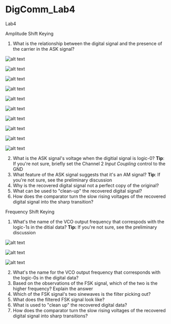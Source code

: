 # DigComm_Lab4
Lab4

Amplitude Shift Keying

1. What is the relationship between the digital signal and the presence of the carrier in the ASK signal?

![alt text](https://github.com/Ryankearns9/DigComm_Lab4/tree/main/imgs/picture_1.PNG)

![alt text](https://github.com/Ryankearns9/DigComm_Lab4/tree/main/imgs/picture_2.PNG)

![alt text](https://github.com/Ryankearns9/DigComm_Lab4/tree/main/imgs/picture_3a.PNG)

![alt text](https://github.com/Ryankearns9/DigComm_Lab4/tree/main/imgs/picture_3b.PNG)

![alt text](https://github.com/Ryankearns9/DigComm_Lab4/tree/main/imgs/picture_4a.PNG)

![alt text](https://github.com/Ryankearns9/DigComm_Lab4/tree/main/imgs/picture_4b.PNG)

![alt text](https://github.com/Ryankearns9/DigComm_Lab4/tree/main/imgs/picture_5a.PNG)

![alt text](https://github.com/Ryankearns9/DigComm_Lab4/tree/main/imgs/picture_5b.PNG)

![alt text](https://github.com/Ryankearns9/DigComm_Lab4/tree/main/imgs/picture_5c.PNG)

![alt text](https://github.com/Ryankearns9/DigComm_Lab4/tree/main/imgs/picture_5d.PNG)

2. What is the ASK signal's voltage when the digitial signal is logic-0? **Tip**: If you're not sure, briefly set the Channel 2 *Input Coupling* control to the GND
3. What feature of the ASK signal suggests that it's an AM signal? **Tip**: If you're not sure, see the preliminary discussion
4. Why is the recovered digital signal not a perfect copy of the original?
5. What can be used to "clean-up" the recovered digital signal?
6. How does the comparator turn the slow rising voltages of the recovered digital signal into the sharp transition?

Frequency Shift Keying

1. What's the name of the VCO output frequency that correspods with the logic-1s in the ditial data? **Tip:** If you're not sure, see the preliminary discussion

![alt text](https://github.com/Ryankearns9/DigComm_Lab4/tree/main/imgs/Bandpass.PNG)

![alt text](https://github.com/Ryankearns9/DigComm_Lab4/tree/main/imgs/FSK_Pic1.PNG)

![alt text](https://github.com/Ryankearns9/DigComm_Lab4/tree/main/imgs/FSK_Pic2_LPF.PNG)

2. What's the name for the VCO output frequency that corresponds with the logic-0s in the digital data?
3. Based on the observations of the FSK signal, which of the two is the higher frequency? Explain the answer
4. Which of the FSK signal's two sinewaves is the filter picking out?
5. What does the filtered FSK signal look like?
6. What is used to "clean up" the recovered digital data?
7. How does the comparator turn the slow rising voltages of the recovered digital signal into sharp transitions?